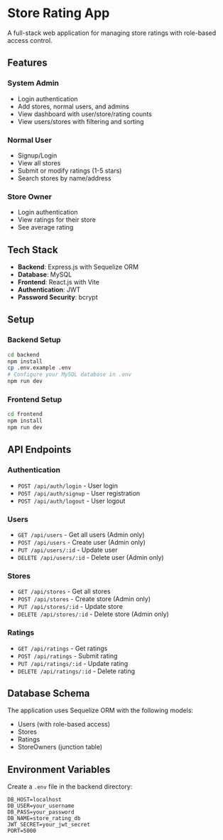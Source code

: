 # Store Rating App

A full-stack web application for managing store ratings with role-based access control.

## Features

### System Admin
- Login authentication
- Add stores, normal users, and admins
- View dashboard with user/store/rating counts
- View users/stores with filtering and sorting

### Normal User
- Signup/Login
- View all stores
- Submit or modify ratings (1-5 stars)
- Search stores by name/address

### Store Owner
- Login authentication
- View ratings for their store
- See average rating

## Tech Stack

- **Backend**: Express.js with Sequelize ORM
- **Database**: MySQL
- **Frontend**: React.js with Vite
- **Authentication**: JWT
- **Password Security**: bcrypt

## Setup

### Backend Setup
```bash
cd backend
npm install
cp .env.example .env
# Configure your MySQL database in .env
npm run dev
```

### Frontend Setup
```bash
cd frontend
npm install
npm run dev
```

## API Endpoints

### Authentication
- `POST /api/auth/login` - User login
- `POST /api/auth/signup` - User registration
- `POST /api/auth/logout` - User logout

### Users
- `GET /api/users` - Get all users (Admin only)
- `POST /api/users` - Create user (Admin only)
- `PUT /api/users/:id` - Update user
- `DELETE /api/users/:id` - Delete user (Admin only)

### Stores
- `GET /api/stores` - Get all stores
- `POST /api/stores` - Create store (Admin only)
- `PUT /api/stores/:id` - Update store
- `DELETE /api/stores/:id` - Delete store (Admin only)

### Ratings
- `GET /api/ratings` - Get ratings
- `POST /api/ratings` - Submit rating
- `PUT /api/ratings/:id` - Update rating
- `DELETE /api/ratings/:id` - Delete rating

## Database Schema

The application uses Sequelize ORM with the following models:
- Users (with role-based access)
- Stores
- Ratings
- StoreOwners (junction table)

## Environment Variables

Create a `.env` file in the backend directory:

```env
DB_HOST=localhost
DB_USER=your_username
DB_PASS=your_password
DB_NAME=store_rating_db
JWT_SECRET=your_jwt_secret
PORT=5000
``` 